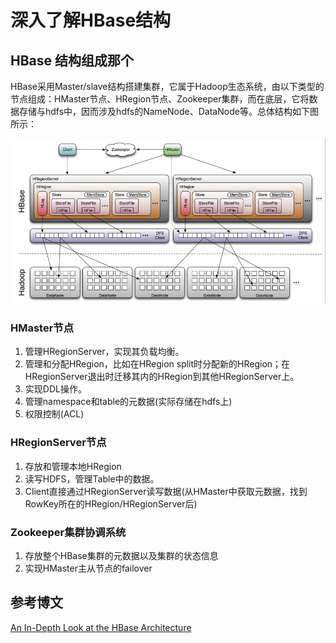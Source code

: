 # 深入了解HBase结构

## HBase 结构组成那个

HBase采用Master/slave结构搭建集群，它属于Hadoop生态系统，由以下类型的节点组成：HMaster节点、HRegion节点、Zookeeper集群，而在底层，它将数据存储与hdfs中，因而涉及hdfs的NameNode、DataNode等。总体结构如下图所示：

![](../images/hbase/HBaseStructure.jpg)

### HMaster节点

1. 管理HRegionServer，实现其负载均衡。
2. 管理和分配HRegion，比如在HRegion split时分配新的HRegion；在HRegionServer退出时迁移其内的HRegion到其他HRegionServer上。
3. 实现DDL操作。
4. 管理namespace和table的元数据(实际存储在hdfs上)
5. 权限控制(ACL)

### HRegionServer节点

1. 存放和管理本地HRegion
2. 读写HDFS，管理Table中的数据。
3. Client直接通过HRegionServer读写数据(从HMaster中获取元数据，找到RowKey所在的HRegion/HRegionServer后)

### Zookeeper集群协调系统

1. 存放整个HBase集群的元数据以及集群的状态信息
2. 实现HMaster主从节点的failover




## 参考博文

[An In-Depth Look at the HBase Architecture](https://mapr.com/blog/in-depth-look-hbase-architecture/#.VdMxvWSqqko)
